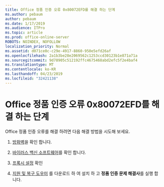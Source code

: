 ```yaml
---
title: Office 정품 인증 오류 0x80072EFD를 해결 하는 단계
ms.author: pebaum
author: pebaum
ms.date: 1/17/2019
ms.audience: ITPro
ms.topic: article
ms.prod: office-online-server
ROBOTS: NOINDEX, NOFOLLOW
localization_priority: Normal
ms.assetid: d071ce0c-c29e-4917-8860-950e5efd26af
ms.openlocfilehash: 2a1b3be28e2069562c1253ccd30123b1e871a71a
ms.sourcegitcommit: 9d78905c512192ffc4675468abd2efc5f2e4baf4
ms.translationtype: MT
ms.contentlocale: ko-KR
ms.lasthandoff: 04/23/2019
ms.locfileid: "32421138"
---
```

# <a name="steps-to-resolve-office-activation-error-0x80072efd"></a>Office 정품 인증 오류 0x80072EFD를 해결 하는 단계


Office 정품 인증 오류를 해결 하려면 다음 해결 방법을 시도해 보세요.
  
1. [방화벽](https://support.office.com/article/0d23d3c0-c19c-4b2f-9845-5344fedc4380#BKMK_CheckFirewall)을 확인 합니다.
    
2. [바이러스 백신 소프트웨어](https://support.office.com/article/0d23d3c0-c19c-4b2f-9845-5344fedc4380#BKMK_CheckAV)를 확인 합니다.
    
3. [프록시 설정](https://support.office.com/article/0d23d3c0-c19c-4b2f-9845-5344fedc4380#BKMK_CheckProxy) 확인
    
4. [지원 및 복구 도우미](https://aka.ms/SARA-OfficeActivation-Alchemy) 를 다운로드 하 여 설치 하 고 **정품 인증 문제 해결사**를 실행 합니다.
    

